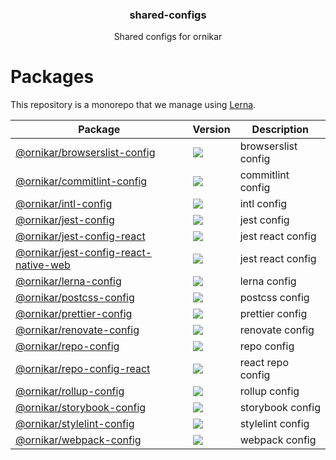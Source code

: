 <h3 align="center">
  shared-configs
</h3>

<p align="center">
  Shared configs for ornikar
</p>

<h1>Packages</h1>

This repository is a monorepo that we manage using [Lerna](https://github.com/lerna/lerna).

| Package                                                                         | Version                                                                                                                                                                            | Description         |
| ------------------------------------------------------------------------------- | ---------------------------------------------------------------------------------------------------------------------------------------------------------------------------------- | ------------------- |
| [@ornikar/browserslist-config](/@ornikar/browserslist-config)                   | <a href="https://npmjs.org/package/@ornikar/browserslist-config"><img src="https://img.shields.io/npm/v/@ornikar/browserslist-config.svg?style=flat-square"></a>                   | browserslist config |
| [@ornikar/commitlint-config](/@ornikar/commitlint-config)                       | <a href="https://npmjs.org/package/@ornikar/commitlint-config"><img src="https://img.shields.io/npm/v/@ornikar/commitlint-config.svg?style=flat-square"></a>                       | commitlint config   |
| [@ornikar/intl-config](/@ornikar/intl-config)                                   | <a href="https://npmjs.org/package/@ornikar/intl-config"><img src="https://img.shields.io/npm/v/@ornikar/intl-config.svg?style=flat-square"></a>                                   | intl config         |
| [@ornikar/jest-config](/@ornikar/jest-config)                                   | <a href="https://npmjs.org/package/@ornikar/jest-config"><img src="https://img.shields.io/npm/v/@ornikar/jest-config.svg?style=flat-square"></a>                                   | jest config         |
| [@ornikar/jest-config-react](/@ornikar/jest-config-react)                       | <a href="https://npmjs.org/package/@ornikar/jest-config-react"><img src="https://img.shields.io/npm/v/@ornikar/jest-config-react.svg?style=flat-square"></a>                       | jest react config   |
| [@ornikar/jest-config-react-native-web](/@ornikar/jest-config-react-native-web) | <a href="https://npmjs.org/package/@ornikar/jest-config-react-native-web"><img src="https://img.shields.io/npm/v/@ornikar/jest-config-react-native-web.svg?style=flat-square"></a> | jest react config   |
| [@ornikar/lerna-config](/@ornikar/lerna-config)                                 | <a href="https://npmjs.org/package/@ornikar/lerna-config"><img src="https://img.shields.io/npm/v/@ornikar/lerna-config.svg?style=flat-square"></a>                                 | lerna config        |
| [@ornikar/postcss-config](/@ornikar/postcss-config)                             | <a href="https://npmjs.org/package/@ornikar/postcss-config"><img src="https://img.shields.io/npm/v/@ornikar/postcss-config.svg?style=flat-square"></a>                             | postcss config      |
| [@ornikar/prettier-config](/@ornikar/prettier-config)                           | <a href="https://npmjs.org/package/@ornikar/prettier-config"><img src="https://img.shields.io/npm/v/@ornikar/prettier-config.svg?style=flat-square"></a>                           | prettier config     |
| [@ornikar/renovate-config](/@ornikar/renovate-config)                           | <a href="https://npmjs.org/package/@ornikar/renovate-config"><img src="https://img.shields.io/npm/v/@ornikar/renovate-config.svg?style=flat-square"></a>                           | renovate config     |
| [@ornikar/repo-config](/@ornikar/repo-config)                                   | <a href="https://npmjs.org/package/@ornikar/repo-config"><img src="https://img.shields.io/npm/v/@ornikar/repo-config.svg?style=flat-square"></a>                                   | repo config         |
| [@ornikar/repo-config-react](/@ornikar/repo-config-react)                       | <a href="https://npmjs.org/package/@ornikar/repo-config-react"><img src="https://img.shields.io/npm/v/@ornikar/repo-config-react.svg?style=flat-square"></a>                       | react repo config   |
| [@ornikar/rollup-config](/@ornikar/rollup-config)                               | <a href="https://npmjs.org/package/@ornikar/rollup-config"><img src="https://img.shields.io/npm/v/@ornikar/rollup-config.svg?style=flat-square"></a>                               | rollup config       |
| [@ornikar/storybook-config](/@ornikar/storybook-config)                         | <a href="https://npmjs.org/package/@ornikar/storybook-config"><img src="https://img.shields.io/npm/v/@ornikar/storybook-config.svg?style=flat-square"></a>                         | storybook config    |
| [@ornikar/stylelint-config](/@ornikar/stylelint-config)                         | <a href="https://npmjs.org/package/@ornikar/stylelint-config"><img src="https://img.shields.io/npm/v/@ornikar/stylelint-config.svg?style=flat-square"></a>                         | stylelint config    |
| [@ornikar/webpack-config](/@ornikar/webpack-config)                             | <a href="https://npmjs.org/package/@ornikar/webpack-config"><img src="https://img.shields.io/npm/v/@ornikar/webpack-config.svg?style=flat-square"></a>                             | webpack config      |
